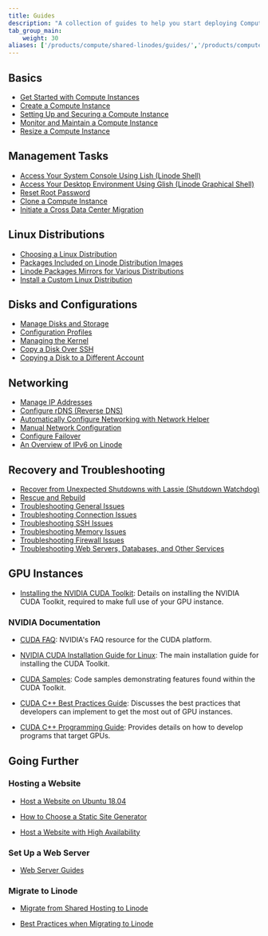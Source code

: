 ```yaml
---
title: Guides
description: "A collection of guides to help you start deploying Compute Instances and using them to host your web applications and Cloud workloads"
tab_group_main:
    weight: 30
aliases: ['/products/compute/shared-linodes/guides/','/products/compute/shared-cpu/guides/','/products/compute/gpu/guides/','/products/compute/dedicated-cpu/guides/','/products/compute/high-memory/guides/']
---
```


## Basics

- [Get Started with Compute Instances](/docs/products/compute/compute-instances/get-started/)
- [Create a Compute Instance](/docs/products/compute/compute-instances/guides/create/)
- [Setting Up and Securing a Compute Instance](/docs/products/compute/compute-instances/guides/set-up-and-secure/)
- [Monitor and Maintain a Compute Instance](/docs/products/compute/compute-instances/guides/monitor-and-maintain/)
- [Resize a Compute Instance](/docs/products/compute/compute-instances/guides/resize/)

## Management Tasks

- [Access Your System Console Using Lish (Linode Shell)](/docs/products/compute/compute-instances/guides/lish/)
- [Access Your Desktop Environment Using Glish (Linode Graphical Shell)](/docs/products/compute/compute-instances/guides/glish/)
- [Reset Root Password](/docs/products/compute/compute-instances/guides/reset-root-password/)
- [Clone a Compute Instance](/docs/products/compute/compute-instances/guides/clone-instance/)
- [Initiate a Cross Data Center Migration](/docs/products/compute/compute-instances/guides/migrate-to-different-dc/)

## Linux Distributions

- [Choosing a Linux Distribution](/docs/products/compute/compute-instances/guides/distributions/)
- [Packages Included on Linode Distribution Images](/docs/products/compute/compute-instances/guides/default-packages/)
- [Linode Packages Mirrors for Various Distributions](/docs/products/compute/compute-instances/guides/package-mirrors/)
- [Install a Custom Linux Distribution](/docs/products/compute/compute-instances/guides/install-a-custom-distribution/)

## Disks and Configurations

- [Manage Disks and Storage](/docs/products/compute/compute-instances/guides/disks-and-storage/)
- [Configuration Profiles](/docs/products/compute/compute-instances/guides/configuration-profiles/)
- [Managing the Kernel](/docs/products/compute/compute-instances/guides/manage-the-kernel/)
- [Copy a Disk Over SSH](/docs/products/compute/compute-instances/guides/copy-a-disk-image-over-ssh/)
- [Copying a Disk to a Different Account](/docs/products/compute/compute-instances/guides/copy-a-disk-image-to-a-different-account/)

## Networking

- [Manage IP Addresses](/docs/products/compute/compute-instances/guides/manage-ip-addresses/)
- [Configure rDNS (Reverse DNS)](/docs/products/compute/compute-instances/guides/configure-rdns/)
- [Automatically Configure Networking with Network Helper](/docs/products/compute/compute-instances/guides/network-helper/)
- [Manual Network Configuration](/docs/products/compute/compute-instances/guides/manual-network-configuration/)
- [Configure Failover](/docs/products/compute/compute-instances/guides/failover/)
- [An Overview of IPv6 on Linode](/docs/products/compute/compute-instances/guides/ipv6/)

## Recovery and Troubleshooting

- [Recover from Unexpected Shutdowns with Lassie (Shutdown Watchdog)](/docs/products/compute/compute-instances/guides/lassie-shutdown-watchdog/)
- [Rescue and Rebuild](/docs/products/compute/compute-instances/guides/rescue-and-rebuild/)
- [Troubleshooting General Issues](/docs/products/compute/compute-instances/guides/troubleshooting-general-issues/)
- [Troubleshooting Connection Issues](/docs/products/compute/compute-instances/guides/troubleshooting-connection-issues/)
- [Troubleshooting SSH Issues](/docs/products/compute/compute-instances/guides/troubleshooting-ssh-issues/)
- [Troubleshooting Memory Issues](/docs/products/compute/compute-instances/guides/troubleshooting-memory-issues/)
- [Troubleshooting Firewall Issues](/docs/products/compute/compute-instances/guides/troubleshooting-firewall-issues/)
- [Troubleshooting Web Servers, Databases, and Other Services](/docs/products/compute/compute-instances/guides/troubleshooting-services/)

## GPU Instances

- [Installing the NVIDIA CUDA Toolkit](/docs/products/compute/compute-instances/guides/install-nvidia-cuda/): Details on installing the NVIDIA CUDA Toolkit, required to make full use of your GPU instance.

### NVIDIA Documentation

- [CUDA FAQ](https://developer.nvidia.com/cuda-faq): NVIDIA's FAQ resource for the CUDA platform.

- [NVIDIA CUDA Installation Guide for Linux](https://docs.nvidia.com/cuda/cuda-installation-guide-linux/index.html): The main installation guide for installing the CUDA Toolkit.

- [CUDA Samples](https://github.com/nvidia/cuda-samples): Code samples demonstrating features found within the CUDA Toolkit.

- [CUDA C++ Best Practices Guide](https://docs.nvidia.com/cuda/cuda-c-best-practices-guide/index.html): Discusses the best practices that developers can implement to get the most out of GPU instances.

- [CUDA C++ Programming Guide](https://docs.nvidia.com/cuda/cuda-c-programming-guide/index.html): Provides details on how to develop programs that target GPUs.

## Going Further

### Hosting a Website

- [Host a Website on Ubuntu 18.04](/docs/guides/hosting-a-website-ubuntu-18-04/)

- [How to Choose a Static Site Generator](/docs/guides/how-to-choose-static-site-generator/)

- [Host a Website with High Availability](/docs/guides/host-a-website-with-high-availability/)

### Set Up a Web Server

- [Web Server Guides](/docs/web-servers/)

### Migrate to Linode

- [Migrate from Shared Hosting to Linode](/docs/guides/migrate-from-shared-hosting-to-linode/)

- [Best Practices when Migrating to Linode](/docs/guides/best-practices-when-migrating-to-linode/)
